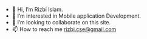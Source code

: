 - 👋 Hi, I’m Rizbi Islam.
- 👀 I’m interested in Mobile application Development.
- 💞️ I’m looking to collaborate on this site.
- 📫 How to reach me rizbi.cse@gmail.com

<!---
rizbiislam/rizbiislam is a ✨ special ✨ repository because its `README.md` (this file) appears on your GitHub profile.
You can click the Preview link to take a look at your changes.
--->
